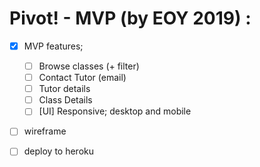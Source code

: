 # Pivot! - MVP (by EOY 2019) :

- [x] MVP features;
  - [ ] Browse classes (+ filter)
  - [ ] Contact Tutor (email)
  - [ ] Tutor details
  - [ ] Class Details
  - [ ] [UI] Responsive; desktop and mobile
- [ ] wireframe
- [ ] deploy to heroku

